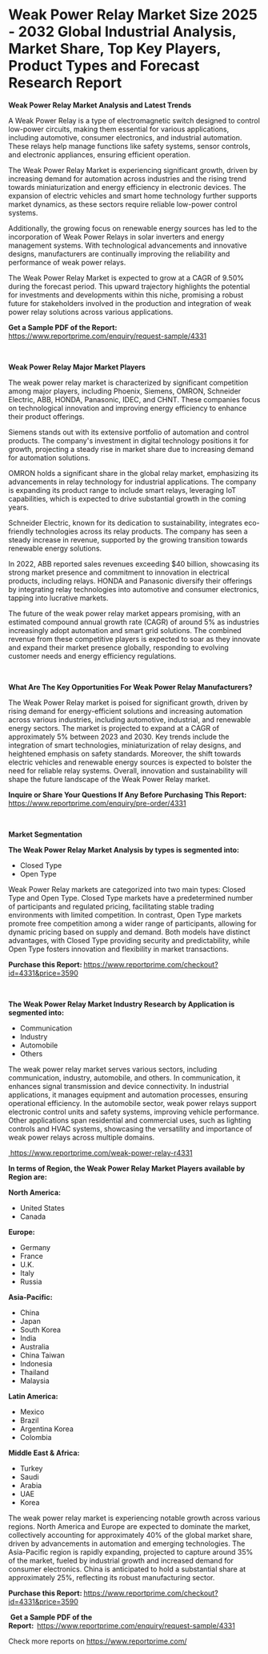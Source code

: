 <p><h1>Weak Power Relay Market Size 2025 - 2032 Global Industrial Analysis, Market Share, Top Key Players, Product Types and Forecast Research Report</h1></p><p><strong>Weak Power Relay Market Analysis and Latest Trends</strong></p>
<p><p>A Weak Power Relay is a type of electromagnetic switch designed to control low-power circuits, making them essential for various applications, including automotive, consumer electronics, and industrial automation. These relays help manage functions like safety systems, sensor controls, and electronic appliances, ensuring efficient operation.</p><p>The Weak Power Relay Market is experiencing significant growth, driven by increasing demand for automation across industries and the rising trend towards miniaturization and energy efficiency in electronic devices. The expansion of electric vehicles and smart home technology further supports market dynamics, as these sectors require reliable low-power control systems.</p><p>Additionally, the growing focus on renewable energy sources has led to the incorporation of Weak Power Relays in solar inverters and energy management systems. With technological advancements and innovative designs, manufacturers are continually improving the reliability and performance of weak power relays. </p><p>The Weak Power Relay Market is expected to grow at a CAGR of 9.50% during the forecast period. This upward trajectory highlights the potential for investments and developments within this niche, promising a robust future for stakeholders involved in the production and integration of weak power relay solutions across various applications.</p></p>
<p><strong>Get a Sample PDF of the Report:&nbsp;</strong> <a href="https://www.reportprime.com/enquiry/request-sample/4331?utm_campaign=3267&utm_medium=2&utm_source=Github&utm_content=ia&utm_term=19032025&utm_id=weak-power-relay">https://www.reportprime.com/enquiry/request-sample/4331</a></p>
<p>&nbsp;</p>
<p><strong>Weak Power Relay Major Market Players</strong></p>
<p><p>The weak power relay market is characterized by significant competition among major players, including Phoenix, Siemens, OMRON, Schneider Electric, ABB, HONDA, Panasonic, IDEC, and CHNT. These companies focus on technological innovation and improving energy efficiency to enhance their product offerings.</p><p>Siemens stands out with its extensive portfolio of automation and control products. The company's investment in digital technology positions it for growth, projecting a steady rise in market share due to increasing demand for automation solutions.</p><p>OMRON holds a significant share in the global relay market, emphasizing its advancements in relay technology for industrial applications. The company is expanding its product range to include smart relays, leveraging IoT capabilities, which is expected to drive substantial growth in the coming years.</p><p>Schneider Electric, known for its dedication to sustainability, integrates eco-friendly technologies across its relay products. The company has seen a steady increase in revenue, supported by the growing transition towards renewable energy solutions.</p><p>In 2022, ABB reported sales revenues exceeding $40 billion, showcasing its strong market presence and commitment to innovation in electrical products, including relays. HONDA and Panasonic diversify their offerings by integrating relay technologies into automotive and consumer electronics, tapping into lucrative markets.</p><p>The future of the weak power relay market appears promising, with an estimated compound annual growth rate (CAGR) of around 5% as industries increasingly adopt automation and smart grid solutions. The combined revenue from these competitive players is expected to soar as they innovate and expand their market presence globally, responding to evolving customer needs and energy efficiency regulations.</p></p>
<p>&nbsp;</p>
<p><strong>What Are The Key Opportunities For Weak Power Relay Manufacturers?</strong></p>
<p><p>The Weak Power Relay market is poised for significant growth, driven by rising demand for energy-efficient solutions and increasing automation across various industries, including automotive, industrial, and renewable energy sectors. The market is projected to expand at a CAGR of approximately 5% between 2023 and 2030. Key trends include the integration of smart technologies, miniaturization of relay designs, and heightened emphasis on safety standards. Moreover, the shift towards electric vehicles and renewable energy sources is expected to bolster the need for reliable relay systems. Overall, innovation and sustainability will shape the future landscape of the Weak Power Relay market.</p></p>
<p><strong>Inquire or Share Your Questions If Any Before Purchasing This Report:</strong> <a href="https://www.reportprime.com/enquiry/pre-order/4331?utm_campaign=3267&utm_medium=2&utm_source=Github&utm_content=ia&utm_term=19032025&utm_id=weak-power-relay">https://www.reportprime.com/enquiry/pre-order/4331</a></p>
<p>&nbsp;</p>
<p><strong>Market Segmentation</strong></p>
<p><strong>The Weak Power Relay Market Analysis by types is segmented into:</strong></p>
<p><ul><li>Closed Type</li><li>Open Type</li></ul></p>
<p><p>Weak Power Relay markets are categorized into two main types: Closed Type and Open Type. Closed Type markets have a predetermined number of participants and regulated pricing, facilitating stable trading environments with limited competition. In contrast, Open Type markets promote free competition among a wider range of participants, allowing for dynamic pricing based on supply and demand. Both models have distinct advantages, with Closed Type providing security and predictability, while Open Type fosters innovation and flexibility in market transactions.</p></p>
<p><strong>Purchase this Report:&nbsp;</strong><a href="https://www.reportprime.com/checkout?id=4331&price=3590&utm_campaign=3267&utm_medium=2&utm_source=Github&utm_content=ia&utm_term=19032025&utm_id=weak-power-relay">https://www.reportprime.com/checkout?id=4331&price=3590</a></p>
<p>&nbsp;</p>
<p><strong>The Weak Power Relay Market Industry Research by Application is segmented into:</strong></p>
<p><ul><li>Communication</li><li>Industry</li><li>Automobile</li><li>Others</li></ul></p>
<p><p>The weak power relay market serves various sectors, including communication, industry, automobile, and others. In communication, it enhances signal transmission and device connectivity. In industrial applications, it manages equipment and automation processes, ensuring operational efficiency. In the automobile sector, weak power relays support electronic control units and safety systems, improving vehicle performance. Other applications span residential and commercial uses, such as lighting controls and HVAC systems, showcasing the versatility and importance of weak power relays across multiple domains.</p></p>
<p><a href="https://www.reportprime.com/weak-power-relay-r4331?utm_campaign=3267&utm_medium=2&utm_source=Github&utm_content=ia&utm_term=19032025&utm_id=weak-power-relay">&nbsp;https://www.reportprime.com/weak-power-relay-r4331</a></p>
<p><strong>In terms of Region, the Weak Power Relay Market Players available by Region are:</strong></p>
<p>
    <p> <strong> North America: </strong>
        <ul>
            <li>United States</li>
            <li>Canada</li>
        </ul>
        </p> 
    <p> <strong> Europe: </strong>
        <ul>
            <li>Germany</li>
            <li>France</li>
            <li>U.K.</li>
            <li>Italy</li>
            <li>Russia</li>
        </ul>
        </p> 
    <p> <strong> Asia-Pacific: </strong>
        <ul>
            <li>China</li>
            <li>Japan</li>
            <li>South Korea</li>
            <li>India</li>
            <li>Australia</li>
            <li>China Taiwan</li>
            <li>Indonesia</li>
            <li>Thailand</li>
            <li>Malaysia</li>
        </ul>
        </p> 
    <p> <strong> Latin America: </strong>
        <ul>
            <li>Mexico</li>
            <li>Brazil</li>
            <li>Argentina Korea</li>
            <li>Colombia</li>
        </ul>
        </p> 
    <p> <strong> Middle East & Africa: </strong>
        <ul>
            <li>Turkey</li>
            <li>Saudi</li>
            <li>Arabia</li>
            <li>UAE</li>
            <li>Korea</li>
        </ul>
    </p>
    </p>
<p><p>The weak power relay market is experiencing notable growth across various regions. North America and Europe are expected to dominate the market, collectively accounting for approximately 40% of the global market share, driven by advancements in automation and emerging technologies. The Asia-Pacific region is rapidly expanding, projected to capture around 35% of the market, fueled by industrial growth and increased demand for consumer electronics. China is anticipated to hold a substantial share at approximately 25%, reflecting its robust manufacturing sector.</p></p>
<p><strong>Purchase this Report: </strong><a href="https://www.reportprime.com/checkout?id=4331&price=3590&utm_campaign=3267&utm_medium=2&utm_source=Github&utm_content=ia&utm_term=19032025&utm_id=weak-power-relay">https://www.reportprime.com/checkout?id=4331&price=3590</a></p>
<p>&nbsp;<strong>Get a Sample PDF of the Report:&nbsp;&nbsp;</strong><a href="https://www.reportprime.com/enquiry/request-sample/4331?utm_campaign=3267&utm_medium=2&utm_source=Github&utm_content=ia&utm_term=19032025&utm_id=weak-power-relay">https://www.reportprime.com/enquiry/request-sample/4331</a></p>
<p><strong></strong></p>
<p>Check more reports on <a href="https://www.reportprime.com/?utm_campaign=3267&utm_medium=2&utm_source=Github&utm_content=ia&utm_term=19032025&utm_id=weak-power-relay">https://www.reportprime.com/</a></p>